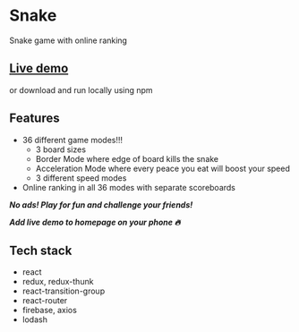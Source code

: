 # Snake
Snake game with online ranking
## [Live demo](https://kubawysocki.github.io/Snake/)
or download and run locally using npm
## Features 
- 36 different game modes!!! 
  - 3 board sizes 
  - Border Mode where edge of board kills the snake 
  - Acceleration Mode where every peace you eat will boost your speed 
  - 3 different speed modes 
- Online ranking in all 36 modes with separate scoreboards

***No ads! Play for fun and challenge your friends!***

***Add live demo to homepage on your phone :fire:***

## Tech stack
- react
- redux, redux-thunk
- react-transition-group
- react-router
- firebase, axios
- lodash
